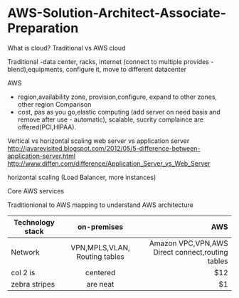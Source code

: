 # AWS-Solution-Architect-Associate-Preparation

What is cloud? 
Traditional vs AWS cloud

Traditional 
  -data center, racks, internet (connect  to multiple provides - blend),equipments, configure it, move to different datacenter

AWS
  - region,availability zone, provision,configure, expand to other zones, other region
Comparison
  - cost, pas as you go,elastic computing (add server on need basis and remove after use - automatic), scalable, sucrity complaince are offered(PCI,HIPAA).

Vertical vs horizontal scaling
web server vs application server
http://javarevisited.blogspot.com/2012/05/5-difference-between-application-server.html
http://www.diffen.com/difference/Application_Server_vs_Web_Server

horizontal scaling (Load Balancer, more instances)

Core AWS services

Traditionional to AWS mapping to understand AWS architecture


| Technology stack       | on-premises                           | AWS                                 |
| ---------------------- |:-------------------------------------:| -----------------------------------:|
| Network      | VPN,MPLS,VLAN, Routing tables | Amazon VPC,VPN,AWS Direct connect,routing tables |
| col 2 is      | centered      |   $12 |
| zebra stripes | are neat      |    $1 |
     




